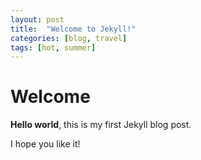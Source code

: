 ```yaml
---
layout: post
title:  "Welcome to Jekyll!"
categories: [blog, travel]
tags: [hot, summer]
---
```


# Welcome

**Hello world**, this is my first Jekyll blog post.
<!--more-->
I hope you like it!
